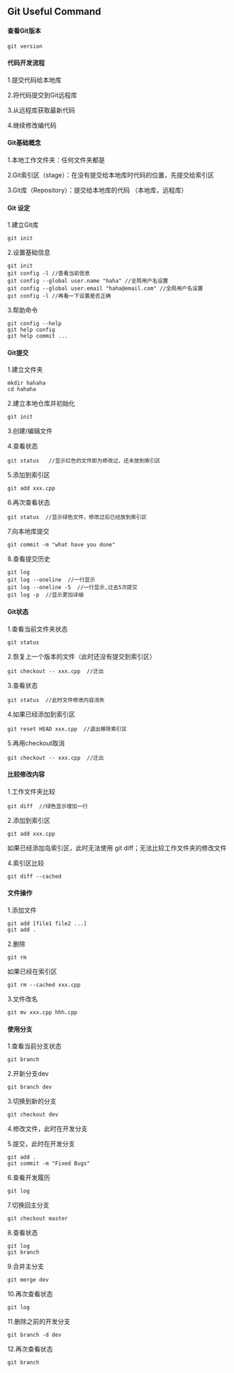 ## Git Useful Command

#### 查看Git版本

```
git version
```

#### 代码开发流程

1.提交代码给本地库

2.将代码提交到Git远程库

3.从远程库获取最新代码

4.继续修改编代码



#### Git基础概念

1.本地工作文件夹：任何文件夹都是

2.Git索引区（stage）：在没有提交给本地库时代码的位置，先提交给索引区

3.Git库（Repository）：提交给本地库的代码 （本地库，远程库）



#### Git 设定

1.建立Git库

```
git init
```

2.设置基础信息

```
git init
git config -l //查看当前信息
git config --global user.name "haha" //全局用户名设置
git config --global user.email "haha@email.com" //全局用户名设置
git config -l //再看一下设置是否正确
```

3.帮助命令

```
git config --help
git help config
git help commit ...
```



#### Git提交

1.建立文件夹

```
mkdir hahaha
cd hahaha
```

2.建立本地仓库并初始化

```
git init
```

3.创建/编辑文件

4.查看状态

```
git status   //显示红色的文件即为修改过，还未放到索引区
```

5.添加到索引区

```
git add xxx.cpp
```

6.再次查看状态

```
git status  //显示绿色文件，修改过后已经放到索引区
```

7.向本地库提交

```
git commit -m "what have you done"
```

8.查看提交历史

```
git log
git log --oneline  //一行显示
git log --oneline -5  //一行显示,过去5次提交
git log -p  //显示更加详细
```



#### Git状态

1.查看当前文件夹状态

```
git status
```

2.恢复上一个版本的文件（此时还没有提交到索引区）

```
git checkout -- xxx.cpp  //迁出
```

3.查看状态

```
git status  //此时文件修改内容消失
```

4.如果已经添加到索引区

```
git reset HEAD xxx.cpp  //退出移除索引区
```

5.再用checkout取消

```
git checkout -- xxx.cpp  //迁出
```



#### 比较修改内容

1.工作文件夹比较

```
git diff  //绿色显示增加一行
```

2.添加到索引区

```
git add xxx.cpp
```

如果已经添加岛索引区，此时无法使用 git diff；无法比较工作文件夹的修改文件

4.索引区比较

```
git diff --cached
```



#### 文件操作

1.添加文件

```
git add [file1 file2 ...]
git add .
```

2.删除

```
git rm
```

如果已经在索引区

```
git rm --cached xxx.cpp
```

3.文件改名

```
git mv xxx.cpp hhh.cpp
```



#### 使用分支

1.查看当前分支状态

```
git branch
```

2.开新分支dev

```
git branch dev
```

3.切换到新的分支

```
git checkout dev
```

4.修改文件，此时在开发分支

5.提交，此时在开发分支

```
git add .
git commit -m "Fixed Bugs"
```

6.查看开发履历

```
git log
```

7.切换回主分支

```
git checkout master
```

8.查看状态

```
git log
git branch
```

9.合并主分支

```
git merge dev
```

10.再次查看状态

```
git log
```

11.删除之前的开发分支

```
git branch -d dev
```

12.再次查看状态

```
git branch
```

